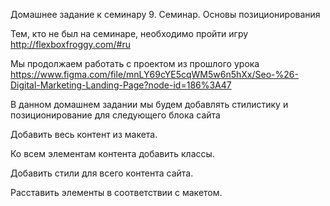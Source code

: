 Домашнее задание к семинару 9. Семинар. Основы позиционирования

Тем, кто не был на семинаре, необходимо пройти игру http://flexboxfroggy.com/#ru

Мы продолжаем работать с проектом из прошлого урока https://www.figma.com/file/mnLY69cYE5cqWM5w6n5hXx/Seo-%26-Digital-Marketing-Landing-Page?node-id=186%3A47

В данном домашнем задании мы будем добавлять стилистику и позиционирование для следующего блока сайта

Добавить весь контент из макета.

Ко всем элементам контента добавить классы.

Добавить стили для всего контента сайта.

Расставить элементы в соответствии с макетом.
